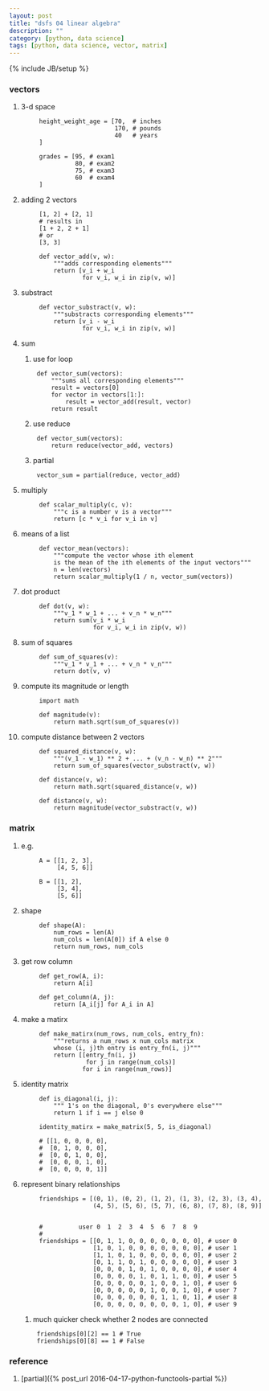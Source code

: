 ```yaml
---
layout: post
title: "dsfs 04 linear algebra"
description: ""
category: [python, data science]
tags: [python, data science, vector, matrix]
---
```

{% include JB/setup %}


### vectors

1. 3-d space

            height_weight_age = [70,  # inches
                                 170, # pounds
                                 40   # years
            ]

            grades = [95, # exam1
                      80, # exam2
                      75, # exam3
                      60  # exam4
            ]

1. adding 2 vectors

            [1, 2] + [2, 1]
            # results in
            [1 + 2, 2 + 1]
            # or
            [3, 3]

            def vector_add(v, w):
                """adds corresponding elements"""
                return [v_i + w_i
                        for v_i, w_i in zip(v, w)]

1. substract

            def vector_substract(v, w):
                """substracts corresponding elements"""
                return [v_i - w_i
                        for v_i, w_i in zip(v, w)]

1. sum

    1. use for loop

            def vector_sum(vectors):
                """sums all corresponding elements"""
                result = vectors[0]
                for vector in vectors[1:]:
                    result = vector_add(result, vector)
                return result

    1. use reduce

            def vector_sum(vectors):
                return reduce(vector_add, vectors)

    1. partial

            vector_sum = partial(reduce, vector_add)

1. multiply

            def scalar_multiply(c, v):
                """c is a number v is a vector"""
                return [c * v_i for v_i in v]

1. means of a list

            def vector_mean(vectors):
                """compute the vector whose ith element
                is the mean of the ith elements of the input vectors"""
                n = len(vectors)
                return scalar_multiply(1 / n, vector_sum(vectors))

1. dot product

            def dot(v, w):
                """v_1 * w_1 + ... + v_n * w_n"""
                return sum(v_i * w_i
                           for v_i, w_i in zip(v, w))

1. sum of squares

            def sum_of_squares(v):
                """v_1 * v_1 + ... + v_n * v_n"""
                return dot(v, v)

1. compute its magnitude or length

            import math

            def magnitude(v):
                return math.sqrt(sum_of_squares(v))

1. compute distance between 2 vectors

            def squared_distance(v, w):
                """(v_1 - w_1) ** 2 + ... + (v_n - w_n) ** 2"""
                return sum_of_squares(vector_substract(v, w))

            def distance(v, w):
                return math.sqrt(squared_distance(v, w))

            def distance(v, w):
                return magnitude(vector_substract(v, w))

### matrix

1. e.g.

            A = [[1, 2, 3],
                 [4, 5, 6]]

            B = [[1, 2],
                 [3, 4],
                 [5, 6]]

1. shape

            def shape(A):
                num_rows = len(A)
                num_cols = len(A[0]) if A else 0
                return num_rows, num_cols

1. get row column

            def get_row(A, i):
                return A[i]

            def get_column(A, j):
                return [A_i[j] for A_i in A]

1. make a matirx

            def make_matirx(num_rows, num_cols, entry_fn):
                """returns a num_rows x num_cols matrix
                whose (i, j)th entry is entry_fn(i, j)"""
                return [[entry_fn(i, j)
                         for j in range(num_cols)]
                        for i in range(num_rows)]

1. identity matrix

            def is_diagonal(i, j):
                """ 1's on the diagonal, 0's everywhere else"""
                return 1 if i == j else 0

            identity_matirx = make_matrix(5, 5, is_diagonal)

            # [[1, 0, 0, 0, 0],
            #  [0, 1, 0, 0, 0],
            #  [0, 0, 1, 0, 0],
            #  [0, 0, 0, 1, 0],
            #  [0, 0, 0, 0, 1]]

1. represent binary relationships

            friendships = [(0, 1), (0, 2), (1, 2), (1, 3), (2, 3), (3, 4),
                           (4, 5), (5, 6), (5, 7), (6, 8), (7, 8), (8, 9)]


            #          user 0  1  2  3  4  5  6  7  8  9
            #
            friendships = [[0, 1, 1, 0, 0, 0, 0, 0, 0, 0], # user 0
                           [1, 0, 1, 0, 0, 0, 0, 0, 0, 0], # user 1
                           [1, 1, 0, 1, 0, 0, 0, 0, 0, 0], # user 2
                           [0, 1, 1, 0, 1, 0, 0, 0, 0, 0], # user 3
                           [0, 0, 0, 1, 0, 1, 0, 0, 0, 0], # user 4
                           [0, 0, 0, 0, 1, 0, 1, 1, 0, 0], # user 5
                           [0, 0, 0, 0, 0, 1, 0, 0, 1, 0], # user 6
                           [0, 0, 0, 0, 0, 1, 0, 0, 1, 0], # user 7
                           [0, 0, 0, 0, 0, 0, 1, 1, 0, 1], # user 8
                           [0, 0, 0, 0, 0, 0, 0, 0, 1, 0], # user 9

    1. much quicker check whether 2 nodes are connected

            friendships[0][2] == 1 # True
            friendships[0][8] == 1 # False

### reference

1. [partial]({% post_url 2016-04-17-python-functools-partial %})